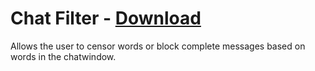 # Chat Filter - [Download](https://raw.githubusercontent.com/mwittrien/BetterDiscordAddons/master/Plugins/ChatFilter/ChatFilter.plugin.js)

Allows the user to censor words or block complete messages based on words in the chatwindow.

